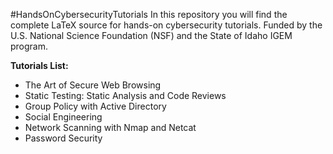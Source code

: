 #HandsOnCybersecurityTutorials
In this repository you will find the complete LaTeX source for hands-on cybersecurity tutorials. Funded by the U.S. National Science Foundation (NSF) and the State of Idaho IGEM program.

**Tutorials List:**
* The Art of Secure Web Browsing 
* Static Testing: Static Analysis and Code Reviews 
* Group Policy with Active Directory 
* Social Engineering
* Network Scanning with Nmap and Netcat
* Password Security